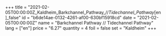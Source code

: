 +++
title = "2021-02-05T00:00:00Z_Kaldheim_Barkchannel_Pathway_//_Tidechannel_Pathway_[en]_false"
id = "b6de14ae-0132-4261-af00-630bf15918cd"
date = "2021-02-05T00:00:00Z"
name = "Barkchannel Pathway // Tidechannel Pathway"
lang = ["en"]
price = "6.27"
quantity = 4
foil = false
set = "Kaldheim"
+++

